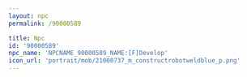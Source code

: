 ```yaml
---
layout: npc
permalink: /90000589

title: Npc
id: '90000589'
npc_name: 'NPCNAME_90000589_NAME:[F]Develop'
icon_url: 'portrait/mob/21000737_m_constructrobotweldblue_p.png'
---
```

